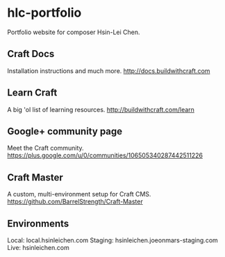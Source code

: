 hlc-portfolio
=============

Portfolio website for composer Hsin-Lei Chen.

Craft Docs
-----------------------------------------------------------------
Installation instructions and much more.
http://docs.buildwithcraft.com


Learn Craft
-----------------------------------------------------------------
A big 'ol list of learning resources.
http://buildwithcraft.com/learn


Google+ community page
-----------------------------------------------------------------
Meet the Craft community.
https://plus.google.com/u/0/communities/106505340287442511226


Craft Master
-----------------------------------------------------------------
A custom, multi-environment setup for Craft CMS.
https://github.com/BarrelStrength/Craft-Master


Environments
-----------------------------------------------------------------
Local: local.hsinleichen.com
Staging: hsinleichen.joeonmars-staging.com
Live: hsinleichen.com